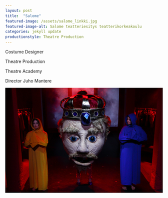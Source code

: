 ```yaml
---
layout: post
title:  "Salome"
featured-image: /assets/salome_linkki.jpg
featured-image-alt: Salome teatteriesitys teatterikorkeakoulu
categories: jekyll update
productionstyle: Theatre Production
---
```

Costume Designer

Theatre Production

Theatre Academy

Director Juho Mantere

![alt text](/assets/salome_linkki.jpg)